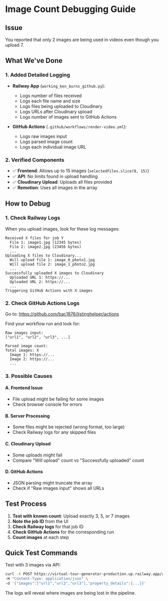 # Image Count Debugging Guide

## Issue
You reported that only 2 images are being used in videos even though you upload 7.

## What We've Done

### 1. Added Detailed Logging
- **Railway App** (`working_ken_burns_github.py`):
  - Logs number of files received
  - Logs each file name and size
  - Logs files being uploaded to Cloudinary
  - Logs URLs after Cloudinary upload
  - Logs number of images sent to GitHub Actions

- **GitHub Actions** (`.github/workflows/render-video.yml`):
  - Logs raw images input
  - Logs parsed image count
  - Logs each individual image URL

### 2. Verified Components
- ✅ **Frontend**: Allows up to 15 images (`selectedFiles.slice(0, 15)`)
- ✅ **API**: No limits found in upload handling
- ✅ **Cloudinary Upload**: Uploads all files provided
- ✅ **Remotion**: Uses all images in the array

## How to Debug

### 1. Check Railway Logs
When you upload images, look for these log messages:
```
Received X files for job Y
  File 1: image1.jpg (12345 bytes)
  File 2: image2.jpg (23456 bytes)
  ...
Uploading X files to Cloudinary...
  Will upload file 1: image_0_photo1.jpg
  Will upload file 2: image_1_photo2.jpg
  ...
Successfully uploaded X images to Cloudinary
  Uploaded URL 1: https://...
  Uploaded URL 2: https://...
  ...
Triggering GitHub Actions with X images
```

### 2. Check GitHub Actions Logs
Go to: https://github.com/bac1876/listinghelper/actions

Find your workflow run and look for:
```
Raw images input:
["url1", "url2", "url3", ...]

Parsed image count:
Total images: X
  Image 1: https://...
  Image 2: https://...
  ...
```

### 3. Possible Causes

#### A. Frontend Issue
- File upload might be failing for some images
- Check browser console for errors

#### B. Server Processing
- Some files might be rejected (wrong format, too large)
- Check Railway logs for any skipped files

#### C. Cloudinary Upload
- Some uploads might fail
- Compare "Will upload" count vs "Successfully uploaded" count

#### D. GitHub Actions
- JSON parsing might truncate the array
- Check if "Raw images input" shows all URLs

## Test Process

1. **Test with known count**: Upload exactly 3, 5, or 7 images
2. **Note the job ID** from the UI
3. **Check Railway logs** for that job ID
4. **Check GitHub Actions** for the corresponding run
5. **Count images** at each step

## Quick Test Commands

Test with 3 images via API:
```bash
curl -X POST https://virtual-tour-generator-production.up.railway.app/api/virtual-tour/upload \
-H "Content-Type: application/json" \
-d '{"images":["url1","url2","url3"],"property_details":{...}}'
```

The logs will reveal where images are being lost in the pipeline.